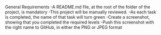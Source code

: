 General Requirements
-A README.md file, at the root of the folder of the project, is mandatory
-This project will be manually reviewed.
-As each task is completed, the name of that task will turn green
-Create a screenshot, showing that you completed the required levels
-Push this screenshot with the right name to GitHub, in either the PNG or JPEG format


